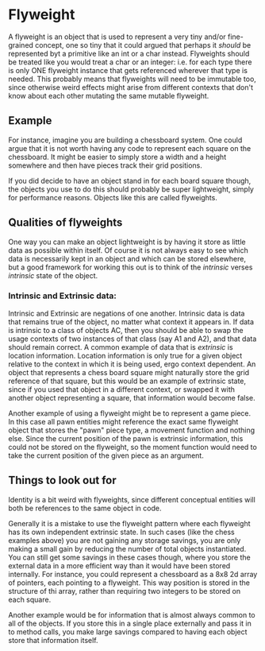 # Flyweight

A flyweight is an object that is used to represent a very tiny and/or fine-grained concept, one so tiny that it could argued that perhaps it *should* be represented byt a primitive like an int or a char instead. Flyweights should be treated like you would treat a char or an integer: i.e. for each type there is only ONE flyweight instance that gets referenced wherever that type is needed. This probably means that flyweights will need to be immutable too, since otherwise weird effects might arise from different contexts that don't know about each other mutating the same mutable flyweight.


## Example

For instance, imagine you are building a chessboard system. One could argue that it is not worth having any code to represent each square on the chessboard. It might be easier to simply store a width and a height somewhere and then have pieces track their grid positions.

If you did decide to have an object stand in for each board square though, the objects you use to do this should probably be super lightweight, simply for performance reasons. Objects like this are called flyweights.

## Qualities of flyweights

One way you can make an object lightweight is by having it store as little data as possible within itself. Of course it is not always easy to see which data is necessarily kept in an object and which can be stored elsewhere, but a good framework for working this out is to think of the *intrinsic* verses *intrinsic* state of the object. 

### Intrinsic and Extrinsic data:
Intrinsic and Extrinsic are negations of one another. Intrinsic data is data that remains true of the object, no matter what context it appears in. If data is intrinsic to a class of objects AC, then you should be able to swap the usage contexts of two instances of that class (say A1 and A2), and that data should remain correct. A common example of data that is *extrinsic* is location information. Location information is only true for a given object relative to the context in which it is being used, ergo context dependent. An object that represents a chess board square might naturally store the grid reference of that square, but this would be an example of extrinsic state, since if you used that object in a different context, or swapped it with another object representing a square, that information would become false.

Another example of using a flyweight might be to represent a game piece. In this case all pawn entities might reference the exact same flyweight object that stores the "pawn" piece type, a movement function and nothing else. Since the current position of the pawn is extrinsic information, this could not be stored on the flyweight, so the moment function would need to take the current position of the given piece as an argument.

## Things to look out for

Identity is a bit weird with flyweights, since different conceptual entities will both be references to the same object in code.

Generally it is a mistake to use the flyweight pattern where each flyweight has its own independent extrinsic state. In such cases (like the chess examples above) you are not gaining any storage savings, you are only making a small gain by reducing the number of total objects instantiated. You can still get some savings in these cases though, where you store the external data in a more efficient way than it would have been stored internally. For instance, you could represent a chessboard as a 8x8 2d array of pointers, each pointing to a flyweight. This way position is stored in the structure of thi array, rather than requiring two integers to be stored on each square.

Another example would be for information that is almost always common to all of the objects. If you store this in a single place externally and pass it in to method calls, you make large savings compared to having each object store that information itself.
